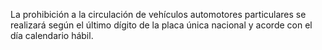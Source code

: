 La prohibición a la circulación de vehículos automotores particulares se realizará según el último dígito de la placa única nacional y acorde con el día calendario hábil.
